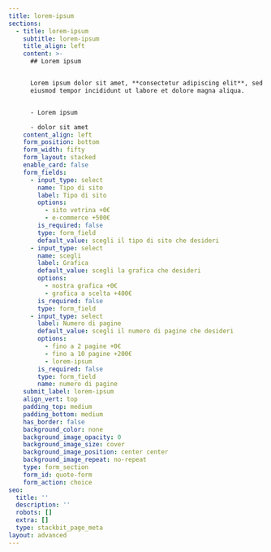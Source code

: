 ```yaml
---
title: lorem-ipsum
sections:
  - title: lorem-ipsum
    subtitle: lorem-ipsum
    title_align: left
    content: >-
      ## Lorem ipsum


      Lorem ipsum dolor sit amet, **consectetur adipiscing elit**, sed do
      eiusmod tempor incididunt ut labore et dolore magna aliqua.


      - Lorem ipsum

      - dolor sit amet
    content_align: left
    form_position: bottom
    form_width: fifty
    form_layout: stacked
    enable_card: false
    form_fields:
      - input_type: select
        name: Tipo di sito
        label: Tipo di sito
        options:
          - sito vetrina +0€
          - e-commerce +500€
        is_required: false
        type: form_field
        default_value: scegli il tipo di sito che desideri
      - input_type: select
        name: scegli
        label: Grafica
        default_value: scegli la grafica che desideri
        options:
          - nostra grafica +0€
          - grafica a scelta +400€
        is_required: false
        type: form_field
      - input_type: select
        label: Numero di pagine
        default_value: scegli il numero di pagine che desideri
        options:
          - fino a 2 pagine +0€
          - fino a 10 pagine +200€
          - lorem-ipsum
        is_required: false
        type: form_field
        name: numero di pagine
    submit_label: lorem-ipsum
    align_vert: top
    padding_top: medium
    padding_bottom: medium
    has_border: false
    background_color: none
    background_image_opacity: 0
    background_image_size: cover
    background_image_position: center center
    background_image_repeat: no-repeat
    type: form_section
    form_id: quote-form
    form_action: choice
seo:
  title: ''
  description: ''
  robots: []
  extra: []
  type: stackbit_page_meta
layout: advanced
---
```

